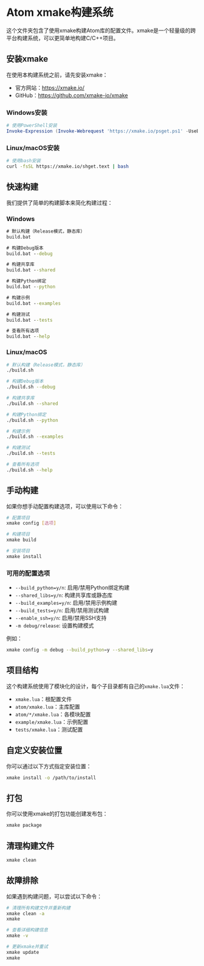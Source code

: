 # Atom xmake构建系统

这个文件夹包含了使用xmake构建Atom库的配置文件。xmake是一个轻量级的跨平台构建系统，可以更简单地构建C/C++项目。

## 安装xmake

在使用本构建系统之前，请先安装xmake：

- 官方网站：<https://xmake.io/>
- GitHub：<https://github.com/xmake-io/xmake>

### Windows安装

```powershell
# 使用PowerShell安装
Invoke-Expression (Invoke-Webrequest 'https://xmake.io/psget.ps1' -UseBasicParsing).Content
```

### Linux/macOS安装

```bash
# 使用bash安装
curl -fsSL https://xmake.io/shget.text | bash
```

## 快速构建

我们提供了简单的构建脚本来简化构建过程：

### Windows

```cmd
# 默认构建（Release模式，静态库）
build.bat

# 构建Debug版本
build.bat --debug

# 构建共享库
build.bat --shared

# 构建Python绑定
build.bat --python

# 构建示例
build.bat --examples

# 构建测试
build.bat --tests

# 查看所有选项
build.bat --help
```

### Linux/macOS

```bash
# 默认构建（Release模式，静态库）
./build.sh

# 构建Debug版本
./build.sh --debug

# 构建共享库
./build.sh --shared

# 构建Python绑定
./build.sh --python

# 构建示例
./build.sh --examples

# 构建测试
./build.sh --tests

# 查看所有选项
./build.sh --help
```

## 手动构建

如果你想手动配置构建选项，可以使用以下命令：

```bash
# 配置项目
xmake config [选项]

# 构建项目
xmake build

# 安装项目
xmake install
```

### 可用的配置选项

- `--build_python=y/n`: 启用/禁用Python绑定构建
- `--shared_libs=y/n`: 构建共享库或静态库
- `--build_examples=y/n`: 启用/禁用示例构建
- `--build_tests=y/n`: 启用/禁用测试构建
- `--enable_ssh=y/n`: 启用/禁用SSH支持
- `-m debug/release`: 设置构建模式

例如：

```bash
xmake config -m debug --build_python=y --shared_libs=y
```

## 项目结构

这个构建系统使用了模块化的设计，每个子目录都有自己的`xmake.lua`文件：

- `xmake.lua`：根配置文件
- `atom/xmake.lua`：主库配置
- `atom/*/xmake.lua`：各模块配置
- `example/xmake.lua`：示例配置
- `tests/xmake.lua`：测试配置

## 自定义安装位置

你可以通过以下方式指定安装位置：

```bash
xmake install -o /path/to/install
```

## 打包

你可以使用xmake的打包功能创建发布包：

```bash
xmake package
```

## 清理构建文件

```bash
xmake clean
```

## 故障排除

如果遇到构建问题，可以尝试以下命令：

```bash
# 清理所有构建文件并重新构建
xmake clean -a
xmake

# 查看详细构建信息
xmake -v

# 更新xmake并重试
xmake update
xmake
```
